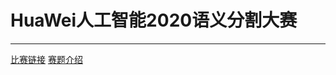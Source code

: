 # HuaWei人工智能2020语义分割大赛
***
[比赛链接](https://competition.huaweicloud.com/information/1000041322/ranking)
[赛题介绍](https://competition.huaweicloud.com/information/1000041322/circumstance)
